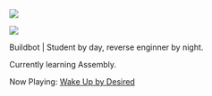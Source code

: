 <a>
  <img align="center" src="https://github-readme-stats.vercel.app/api?username=rain2wood&count_private=true&border_radius=8&theme=tokyonight&include_all_commits=true" />
</a>

![](https://komarev.com/ghpvc/?username=JamieHoSzeYui)

Buildbot | Student by day, reverse enginner by night.

Currently learning Assembly.

Now Playing: [Wake Up by Desired](https://open.spotify.com/track/5U3mwPXI5hdh7LoLmGXMsh?si=F4zLabWKS22qKzh2rfen7A&utm_source=copy-link)
